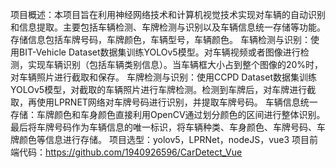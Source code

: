 项目概述：本项目旨在利用神经网络技术和计算机视觉技术实现对车辆的自动识别和信息提取。主要包括车辆检测、车牌检测与识别以及车辆信息统一存储等功能。存储信息包括车牌号码，车牌颜色，车辆型号，车辆颜色。
车辆检测与识别：使用BIT-Vehicle Dataset数据集训练YOLOv5模型。对车辆视频或者图像进行检测，实现车辆识别（包括车辆类别信息）。当车辆框大小占到整个图像的20%时，对车辆照片进行截取和保存。
车牌检测与识别：使用CCPD Dataset数据集训练YOLOv5模型，对截取的车辆照片进行车牌检测。检测到车牌后，对车牌进行截取，再使用LPRNET网络对车牌号码进行识别，并提取车牌号码。
车辆信息统一存储：车牌颜色和车身颜色直接利用OpenCV通过划分颜色的区间进行整体识别。最后将车牌号码作为车辆信息的唯一标识，将车辆种类、车身颜色、车牌号码、车牌颜色等信息进行存储。
项目选型：yolov5，LPRNet，nodeJS，vue3
项目前端代码：https://github.com/1940926596/CarDetect_Vue
